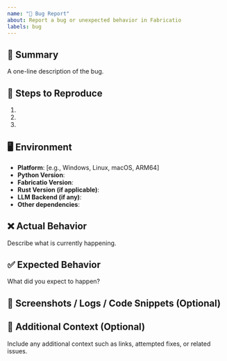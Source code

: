 ```yaml
---
name: "🐞 Bug Report"
about: Report a bug or unexpected behavior in Fabricatio
labels: bug
---
```

## 📌 Summary
A one-line description of the bug.

## 🔁 Steps to Reproduce
1. 
2. 
3. 

## 🖥️ Environment
- **Platform**: [e.g., Windows, Linux, macOS, ARM64]
- **Python Version**:
- **Fabricatio Version**:
- **Rust Version (if applicable)**:
- **LLM Backend (if any)**:
- **Other dependencies**:

## ❌ Actual Behavior
Describe what is currently happening.

## ✅ Expected Behavior
What did you expect to happen?

## 📎 Screenshots / Logs / Code Snippets (Optional)

## 🧠 Additional Context (Optional)
Include any additional context such as links, attempted fixes, or related issues.

